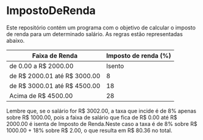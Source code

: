 # ImpostoDeRenda

Este repositório contém um programa com o objetivo de calcular o imposto de renda para um determinado salário. As regras estão representadas abaixo.

<table>
  <thead>
    <th>Faixa de Renda</th>
    <th>Imposto de renda (%)</th>
  </thead>
  <tbody>
    <tr>
    	<td>de 0.00 a R$ 2000.00</td>
			<td>Isento</td>
    </tr>
		<tr>
    	<td>de R$ 2000.01 até R$ 3000.00</td>
			<td>8</td>
    </tr>
		<tr>
    	<td>de R$ 3000.01 até R$ 4500.00</td>
			<td>18</td>
    </tr>
		<tr>
    	<td>Acima de R$ 4500.00</td>
			<td>28</td>
    </tr>
  <tbody>
</table>

Lembre que, se o salário for R$ 3002.00, a taxa que incide é de 8% apenas sobre R$ 1000.00, pois a faixa de
salário que fica de R$ 0.00 até R$ 2000.00 é isenta de Imposto de Renda.Neste caso a taxa é
de 8% sobre R$ 1000.00 + 18% sobre R$ 2.00, o que resulta em R$ 80.36 no total. 
